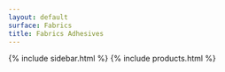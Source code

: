 ```yaml
---
layout: default
surface: Fabrics
title: Fabrics Adhesives
---
```

{% include sidebar.html %}
{% include products.html %}

